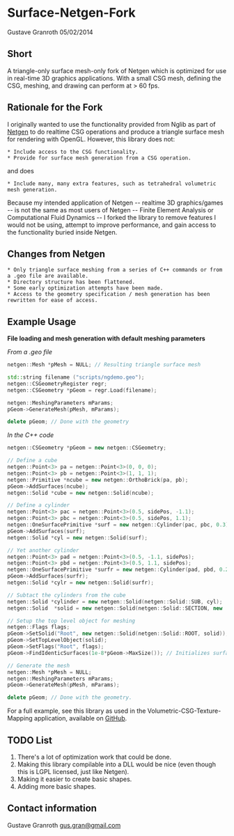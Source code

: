 Surface-Netgen-Fork
===================

Gustave Granroth 05/02/2014

Short
-----

A triangle-only surface mesh-only fork of Netgen which is optimized for use in real-time 3D graphics applications. With a small CSG mesh, defining the CSG, meshing, and drawing can perform at > 60 fps.

Rationale for the Fork
----------------------

I originally wanted to use the functionality provided from Nglib as part of [Netgen](http://sourceforge.net/apps/mediawiki/netgen-mesher/index.php?title=Main_Page) to do realtime CSG operations and produce a triangle surface mesh for rendering with OpenGL. However, this library does not:

    * Include access to the CSG functionality.
    * Provide for surface mesh generation from a CSG operation.
and does

    * Include many, many extra features, such as tetrahedral volumetric mesh generation.

Because my intended application of Netgen -- realtime 3D graphics/games -- is not the same as most users of Netgen -- Finite Element Analysis or Computational Fluid Dynamics -- I forked the library to remove features I would not be using, attempt to improve performance, and gain access to the functionality buried inside Netgen.

Changes from Netgen
-------------------

    * Only triangle surface meshing from a series of C++ commands or from a .geo file are available.
    * Directory structure has been flattened. 
    * Some early optimization attempts have been made.
    * Access to the geometry specification / mesh generation has been rewritten for ease of access.
    
Example Usage
-------------

**File loading and mesh generation with default meshing parameters**

*From a .geo file*
```C++
netgen::Mesh *pMesh = NULL; // Resulting triangle surface mesh

std::string filename ("scripts/ngdemo.geo");
netgen::CSGeometryRegister regr;
netgen::CSGeometry *pGeom = regr.Load(filename);

netgen::MeshingParameters mParams;
pGeom->GenerateMesh(pMesh, mParams);

delete pGeom; // Done with the geometry
```

*In the C++ code*
```C++
netgen::CSGeometry *pGeom = new netgen::CSGeometry;

// Define a cube    
netgen::Point<3> pa = netgen::Point<3>(0, 0, 0);
netgen::Point<3> pb = netgen::Point<3>(1, 1, 1);
netgen::Primitive *ncube = new netgen::OrthoBrick(pa, pb);
pGeom->AddSurfaces(ncube);
netgen::Solid *cube = new netgen::Solid(ncube);

// Define a cylinder
netgen::Point<3> pac = netgen::Point<3>(0.5, sidePos, -1.1);
netgen::Point<3> pbc = netgen::Point<3>(0.5, sidePos, 1.1);
netgen::OneSurfacePrimitive *surf = new netgen::Cylinder(pac, pbc, 0.3);
pGeom->AddSurfaces(surf);
netgen::Solid *cyl = new netgen::Solid(surf);

// Yet another cylinder
netgen::Point<3> pad = netgen::Point<3>(0.5, -1.1, sidePos);
netgen::Point<3> pbd = netgen::Point<3>(0.5, 1.1, sidePos);
netgen::OneSurfacePrimitive *surfr = new netgen::Cylinder(pad, pbd, 0.2);
pGeom->AddSurfaces(surfr);
netgen::Solid *cylr = new netgen::Solid(surfr);

// Subtact the cylinders from the cube
netgen::Solid *cylinder = new netgen::Solid(netgen::Solid::SUB, cyl);
netgen::Solid  *solid = new netgen::Solid(netgen::Solid::SECTION, new  netgen::Solid(netgen::Solid::SECTION, cube, cylinder), new netgen::Solid(netgen::Solid::SUB, cylr));

// Setup the top level object for meshing
netgen::Flags flags;
pGeom->SetSolid("Root", new netgen::Solid(netgen::Solid::ROOT, solid));
pGeom->SetTopLevelObject(solid);
pGeom->SetFlags("Root", flags);
pGeom->FindIdenticSurfaces(1e-8*pGeom->MaxSize()); // Initializes surfaces

// Generate the mesh
netgen::Mesh *pMesh = NULL;
netgen::MeshingParameters mParams;
pGeom->GenerateMesh(pMesh, mParams);

delete pGeom; // Done with the geometry.
```

For a full example, see this library as used in the Volumetric-CSG-Texture-Mapping application, available on [GitHub](https://github.com/GuMiner/Volumetric-CSG-Texture-Mapping).

TODO List
---------

1. There's a lot of optimization work that could be done.
2. Making this library compilable into a DLL would be nice (even though this is LGPL licensed, just like Netgen).
3. Making it easier to create basic shapes.
4. Adding more basic shapes.

Contact information
-------------------

Gustave Granroth gus.gran@gmail.com